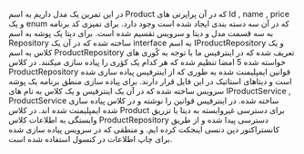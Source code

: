 در این تمرین یک مدل داریم به اسم Product 
که در آن پراپرتی های Id , name , price 
و یک enum که در آن سه دسته بندی ایجاد شده است وجود دارد.
برای تمیزی کد برنامه به سه قسمت مدل و دیتا و سرویس تقسیم شده است.
برای دیتا یک پوشه به اسم Repository ساخته شده که در آن یک interface به اسم 
IProductRepository و یک کلاس به اسم ProductRepository تعریف شده که در اینترفیس ما با توجه
به کًوری های  خواسته شده 5 امضا تنظیم شده که هر کدام یک کؤری را پیاده سازی میکنند.
در کلاس ProductRepository قوانین ایمپلیمنت شده به طوری که از اینترفیس پیاده سازی شده است
و دیتاهای استاتیک در این فایل قرار دارند.
برای پیاده سازی منطق برنامه یک پوشه سرویس  ساخته شده که در آن یک اینترفیس و یک کلاس به نام های 
IProductService , ProductService ساخته شده.
در اینترفیس قوانین را نوشته  و در کلاس پیاده سازی شده ایمپلیمنت شده اند.
در کلاس Product برای دسترسی غیروابسته به دیتا با تزریق وابستگی به اطلاعات کلاس ProductRepository
دسترسی پیدا شده و از طریق کانستراکتور دپن دنسی اینجکت کرده ایم.
و منطقی که در سرویس پیاده سازی شده برای چاپ
  اطلاعات در کنسول استفاده شده است.
